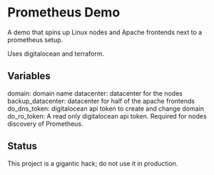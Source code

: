 # Prometheus Demo


A demo that spins up Linux nodes and Apache frontends next to a prometheus
setup.


Uses digitalocean and terraform.

## Variables

domain: domain name
datacenter: datacenter for the nodes
backup_datacenter: datacenter for half of the apache frontends
do_dns_token: digitalocean api token to create and change domain
do_ro_token: A read only digitalocean api token. Required for nodes discovery of
Prometheus.

## Status

This project is a gigantic hack; do not use it in production.
